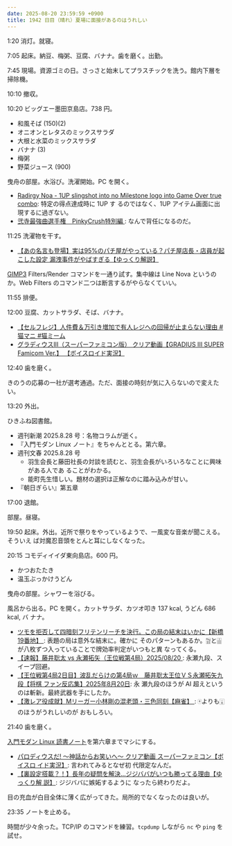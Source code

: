 ```yaml
---
date: 2025-08-20 23:59:59 +0900
title: 1942 日目（晴れ）夏場に面接があるのはうれしい
---
```


1:20 消灯。就寝。

7:05 起床。納豆、梅粥、豆腐、バナナ。歯を磨く。出勤。

7:45 現場。資源ゴミの日。さっさと始末してプラスチックを洗う。館内下層を掃除機。

10:10 撤収。

10:20 ビッグエー墨田京島店。738 円。

* 和風そば (150)(2)
* オニオンとレタスのミックスサラダ
* 大根と水菜のミックスサラダ
* バナナ (3)
* 梅粥
* 野菜ジュース (900)

曳舟の部屋。水浴び。洗濯開始。PC を開く。

* [Radirgy Noa - 1UP slingshot into no Milestone logo into Game Over true
  combo](https://www.youtube.com/watch?v=CNusu9jH8tw): 特定の得点達成時に 1UP す
  るのではなく、1UP アイテム画面に出現するに過ぎない。
* [弐寺最強曲選手権　PinkyCrush特別編
  ](https://www.youtube.com/watch?v=rVwG3nMoNoY): なんで背任になるのだ。

11:25 洗濯物を干す。

* [【あの名言も登場】実は95%のパチ屋がやっている？パチ屋店長・店員が起こした設定
  漏洩事件がやばすぎる【ゆっくり解説】
  ](https://www.youtube.com/watch?v=wmkyNWDigIA)

[GIMP3] Filters/Render コマンドを一通り試す。集中線は Line Nova というのか。Web
Filters のコマンド二つは断言するがやらなくていい。

11:55 排便。

12:00 豆腐、カットサラダ、そば、バナナ。

* [【セルフレジ】人件費＆万引き増加で有人レジへの回帰が止まらない理由 #猫マニ
  #猫ミーム](https://www.youtube.com/watch?v=UbBoBEU9LnE)
* [グラディウスIII（スーパーファミコン版） クリア動画【GRADIUS III SUPER Famicom
  Ver.】 【ボイスロイド実況】](https://www.youtube.com/watch?v=tun2-UxNFOs)

12:40 歯を磨く。

きのうの応募の一社が選考通過。ただ、面接の時刻が気に入らないので変えたい。

13:20 外出。

ひきふね図書館。

* 週刊新潮 2025.8.28 号：名物コラムが逝く。
* 『入門モダン Linux ノート』をちゃんととる。第六章。
* 週刊文春 2025.8.28 号
  * 羽生会長と藤田社長の対談を読むと、羽生会長がいろいろなことに興味がある人であ
    ることがわかる。
  * 能町先生惜しい。題材の選択は正解なのに踏み込みが甘い。
* 『朝日ぎらい』第五章

17:00 退館。

部屋。昼寝。

19:50 起床。外出。近所で祭りをやっているようで、一風変な音楽が聞こえる。そういえ
ば対魔忍音頭をとんと耳にしなくなった。

20:15 コモディイイダ東向島店。600 円。

* かつおたたき
* 温玉ぶっかけうどん

曳舟の部屋。シャワーを浴びる。

風呂から出る。PC を開く。カットサラダ、カツオ叩き 137 kcal, うどん 686 kcal, バ
ナナ。

* [ツモを拒否して四暗刻フリテンリーチを決行。この局の結末はいかに【新橋19番地】
  ](https://www.youtube.com/watch?v=gIvyJ8vbYjM): 表題の局は意外な結末に。確かに
  そのパターンもあるか。🀟と🀖が八枚ずつ入っていることで牌効率判定がいつもと異
  なってくる。
* [【速報】藤井聡太 vs 永瀬拓矢（王位戦第4局）2025/08/20
  ](https://www.youtube.com/watch?v=xtBL3rChQsk): 永瀬九段、スイープ回避。
* [【王位戦第4局2日目】波乱だらけの第4局ｗ　藤井聡太王位ＶＳ永瀬拓矢九段【将棋
  ファン反応集】2025年8月20日](https://www.youtube.com/watch?v=d1Lr_yV_BiQ): 永
  瀬九段のほうが AI 超えというのは斬新。最終武器を手にしたか。
* [【激レア役成就】Mリーガー小林剛の混老頭・三色同刻【麻雀】
  ](https://www.youtube.com/watch?v=JqbNe-DLZLM): 🀄よりも🀇のほうがうれしいのが
  おもしろい。

21:40 歯を磨く。

[入門モダン Linux 読書ノート][modern-linux]を第六章までマシにする。

* [パロディウスだ! 〜神話からお笑いへ〜 クリア動画 スーパーファミコン【ボイスロ
  イド実況】](https://www.youtube.com/watch?v=icnPXGuRm9c): 言われてみるとなぜ初
  代限定なんだ。
* [【裏設定搭載？！】長年の疑問を解決…ジジババがいつも勝ってる理由【ゆっくり解
  説】](https://www.youtube.com/watch?v=FAiiQjptOLc): ジジババに嫉妬するように
  なったら終わりだよ。

目の充血が白目全体に薄く広がってきた。局所的でなくなったのは良いが。

23:35 ノートを止める。

時間が少々余った。TCP/IP のコマンドを練習。`tcpdump` しながら `nc` や `ping` を試せ。

[GIMP3]: <https://docs.gimp.org/3.0/en/>
[modern-linux]: <https://gist.github.com/showa-yojyo/caf7c68a253184fd07ac5e78cf9270f8>
